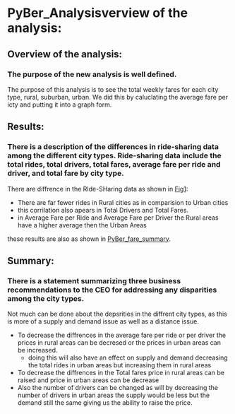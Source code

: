 # PyBer_Analysisverview of the analysis:

## Overview of the analysis:
### The purpose of the new analysis is well defined.
The purpose of this analysis is to see the total weekly fares for each city type, rural, suburban, urban. We did this by caluclating the average fare per icty and putting it into a graph form.
 
## Results:
### There is a description of the differences in ride-sharing data among the different city types. Ride-sharing data include the total rides, total drivers, total fares, average fare per ride and driver, and total fare by city type. 
There are diffrence in the RIde-SHaring data as shown in [Fig1](https://github.com/ElizMishina/PyBer_Analysis/blob/master/analysis/Ride_Sharing_data.png):
* There are far fewer rides in Rural cities as in comparision to Urban cities
* this corrilation also apears in Total Drivers and Total Fares.
* in Average Fare per Ride and Average Fare per Driver the Rural areas have a higher average then the Urban Areas

these results are also as shown in [PyBer_fare_summary](https://github.com/ElizMishina/PyBer_Analysis/blob/master/analysis/PyBer_fare_summary.png).


## Summary:
### There is a statement summarizing three business recommendations to the CEO for addressing any disparities among the city types.
Not much can be done about the depsrities in the diffrent city types, as this is more of a supply and demand issue as well as a distance issue.
* To decrease the diffrences in the average fare per ride or per driver the prices in rural areas can be decresed or the prices in urban areas can be increased.
    * doing this will also have an effect on supply and demand decreasing the total rides in urban areas but increasing them in rural areas
* To decrease the diffrences in the Total fares price in rural areas can be raised and price in urban areas can be decrease
* Also the number of drivers can be changed as will by decreasing the number of drivers in urban areas the supply would be less but the demand still the same giving us the ability to raise the price.